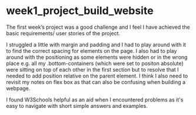 # week1_project_build_website

The first week’s project was a good challenge and I feel I have achieved the basic requirements/ user stories of the project.

I struggled a little with margin and padding and I had to play around with it to find the correct spacing for elements on the page. I also had to play around with the positioning as some elements were hidden or in the wrong place e.g. all my .bottom-containers (which were set to positon absolute) were sitting on top of each other in the first section but to resolve that I needed to add position relative on the parent element. I think I also need to revisit my notes on flex box as that can also be confusing when building a webpage.

I found W3Schools helpful as an aid when I encountered problems as it's easy to navigate with short simple answers and examples.
